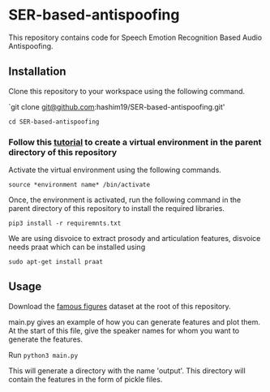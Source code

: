 # SER-based-antispoofing

This repository contains code for Speech Emotion Recognition Based Audio Antispoofing.


## Installation
Clone this repository to your workspace using the following command.

`git clone git@github.com:hashim19/SER-based-antispoofing.git'

`cd SER-based-antispoofing`

### Follow this [tutorial](https://www.freecodecamp.org/news/how-to-setup-virtual-environments-in-python/) to create a virtual environment in the parent directory of this repository

Activate the virtual environment using the following commands. 

`source *environment name* /bin/activate`

Once, the environment is activated, run the following command in the parent directory of this repository to install the required libraries.

`pip3 install -r requiremnts.txt`

We are using disvoice to extract prosody and articulation features, disvoice needs praat which can be installed using

`sudo apt-get install praat`

## Usage
Download the [famous figures](https://drive.google.com/drive/folders/1bCWCn8zv72pUIl4NlAg78bILscIfQTH5?usp=drive_link) dataset at the root of this repository.

main.py gives an example of how you can generate features and plot them. At the start of this file, give the speaker names for whom you want to generate the features.

Run `python3 main.py`

This will generate a directory with the name 'output'. This directory will contain the features in the form of pickle files.

